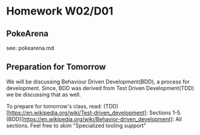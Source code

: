 # Homework W02/D01

## PokeArena
see: pokearena.md

## Preparation for Tomorrow

We will be discussing Behaviour Driven Development(BDD), a process for development.  Since, BDD was derived from Test Driven Development(TDD) we be discussing that as well.

To prepare for tomorrow's class, read:
  (TDD)[https://en.wikipedia.org/wiki/Test-driven_development]: Sections 1-5.
  (BDD)[https://en.wikipedia.org/wiki/Behavior-driven_development]: All sections.  Feel free to skim "Specialized tooling support"
